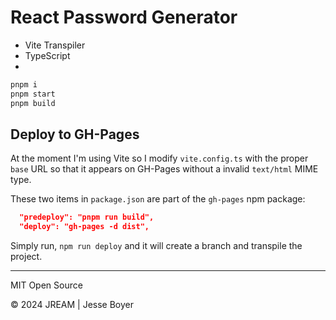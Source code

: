 # React Password Generator

- Vite Transpiler
- TypeScript
-

```bash
pnpm i
pnpm start
pnpm build
```

## Deploy to GH-Pages

At the moment I'm using Vite so I modify `vite.config.ts` with the proper `base` URL so that it appears on GH-Pages without a invalid `text/html` MIME type.

These two items in `package.json` are part of the `gh-pages` npm package:

```json
  "predeploy": "pnpm run build",
  "deploy": "gh-pages -d dist",
```

Simply run, `npm run deploy` and it will create a branch and transpile the project.

---

MIT Open Source

&copy; 2024 JREAM | Jesse Boyer
